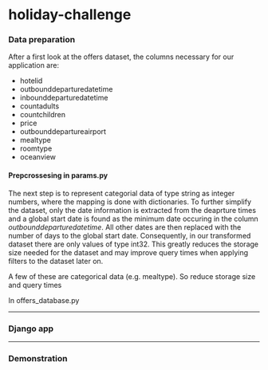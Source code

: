 # holiday-challenge

### Data preparation

After a first look at the offers dataset, the columns necessary for our application are:
- hotelid
- outbounddeparturedatetime
- inbounddeparturedatetime
- countadults
- countchildren
- price
- outbounddepartureairport
- mealtype
- roomtype
- oceanview

#### Prepcrossesing in params.py
The next step is to represent categorial data of type string as integer numbers, where the mapping is done with dictionaries. To further simplify the dataset, only the date information is extracted from the deaprture times and a global start date is found as the minimum date occuring in the column *outbounddeparturedatetime*. All other dates are then replaced with the number of days to the global start date. Consequently, in our transformed dataset there are only values of type int32. This greatly reduces the storage size needed for the dataset and may improve query times when applying filters to the dataset later on.


A few of these are categorical data (e.g. mealtype). So reduce storage size and query times

In offers_database.py

---

### Django app

---

### Demonstration
